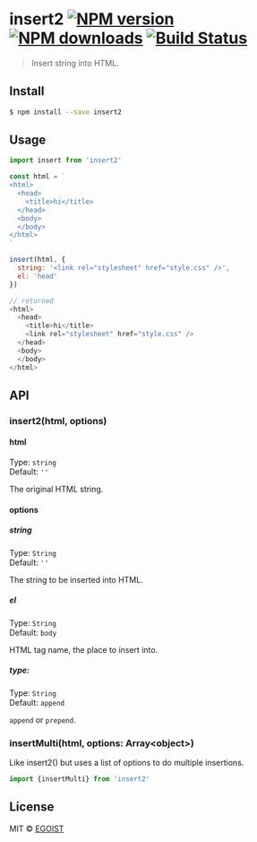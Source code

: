 # insert2 [![NPM version](https://img.shields.io/npm/v/insert2.svg)](https://npmjs.com/package/insert2) [![NPM downloads](https://img.shields.io/npm/dm/insert2.svg)](https://npmjs.com/package/insert2) [![Build Status](https://img.shields.io/circleci/project/egoist/insert2/master.svg)](https://circleci.com/gh/egoist/insert2)

> Insert string into HTML.

## Install

```bash
$ npm install --save insert2
```

## Usage

```js
import insert from 'insert2'

const html = `
<html>
  <head>
    <title>hi</title>
  </head>
  <body>
  </body>
</html> 
`

insert(html, {
  string: '<link rel="stylesheet" href="style.css" />',
  el: 'head'
})

// returned
<html>
  <head>
    <title>hi</title>
    <link rel="stylesheet" href="style.css" />
  </head>
  <body>
  </body>
</html> 
```

## API

### insert2(html, options)

#### html

Type: `string`<br>
Default: `''`

The original HTML string.

#### options

##### string

Type: `String`<br>
Default: `''`

The string to be inserted into HTML.

##### el

Type: `String`<br>
Default: `body`

HTML tag name, the place to insert into.

##### type:

Type: `String`<br>
Default: `append`

`append` or `prepend`.

### insertMulti(html, options: Array&lt;object&gt;)

Like insert2() but uses a list of options to do multiple insertions.

```js
import {insertMulti} from 'insert2'
```

## License

MIT © [EGOIST](https://github.com/egoist)
